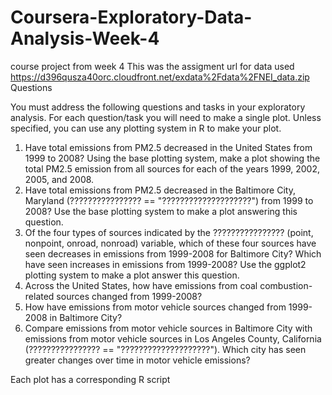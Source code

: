 
# Coursera-Exploratory-Data-Analysis-Week-4
course project from week 4
This was the assigment 
url for data used 
https://d396qusza40orc.cloudfront.net/exdata%2Fdata%2FNEI_data.zip
Questions

You must address the following questions and tasks in your exploratory analysis. For each question/task you will need to make a single plot. Unless specified, you can use any plotting system in R to make your plot.

1) Have total emissions from PM2.5 decreased in the United States from 1999 to 2008? Using the base plotting system, make a plot showing the total PM2.5 emission from all sources for each of the years 1999, 2002, 2005, and 2008.
2) Have total emissions from PM2.5 decreased in the Baltimore City, Maryland (???????????????? == "????????????????????") from 1999 to 2008? Use the base plotting system to make a plot answering this question.
3) Of the four types of sources indicated by the ???????????????? (point, nonpoint, onroad, nonroad) variable, which of these four sources have seen decreases in emissions from 1999-2008 for Baltimore City? Which have seen increases in emissions from 1999-2008? Use the ggplot2 plotting system to make a plot answer this question.
4) Across the United States, how have emissions from coal combustion-related sources changed from 1999-2008?
5) How have emissions from motor vehicle sources changed from 1999-2008 in Baltimore City?
6) Compare emissions from motor vehicle sources in Baltimore City with emissions from motor vehicle sources in Los Angeles County, California (???????????????? == "????????????????????"). Which city has seen greater changes over time in motor vehicle emissions?

Each plot has a corresponding R script